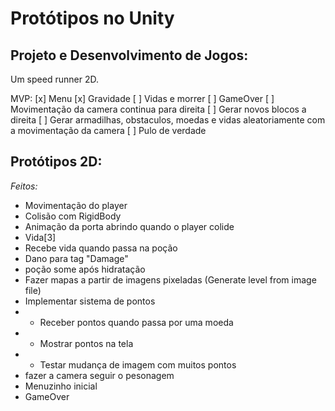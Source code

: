 # Protótipos no Unity

## Projeto e Desenvolvimento de Jogos:

Um speed runner 2D.

MVP:
[x] Menu
[x] Gravidade
[ ] Vidas e morrer
[ ] GameOver
[ ] Movimentação da camera continua para direita
[ ] Gerar novos blocos a direita
[ ] Gerar armadilhas, obstaculos, moedas e vidas aleatoriamente com a movimentação da camera
[ ] Pulo de verdade

## Protótipos 2D:

*Feitos:*
- Movimentação do player
- Colisão com RigidBody
- Animação da porta abrindo quando o player colide
- Vida\[3\]
- Recebe vida quando passa na poção
- Dano para tag "Damage"
- poção some após hidratação
- Fazer mapas a partir de imagens pixeladas (Generate level from image file)
- Implementar sistema de pontos
- - Receber pontos quando passa por uma moeda
- - Mostrar pontos na tela                      
- - Testar mudança de imagem com muitos pontos  
- fazer a camera seguir o pesonagem
- Menuzinho inicial
- GameOver
